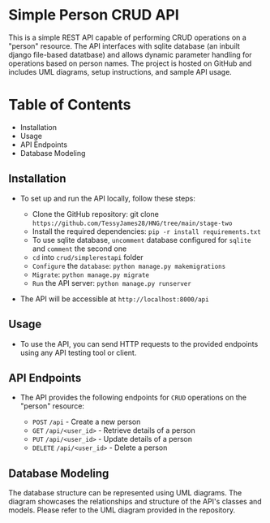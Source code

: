 Simple Person CRUD API
=======================

This is a simple REST API capable of performing CRUD operations on a "person" resource. The API interfaces with sqlite database (an inbuilt django file-based datatbase) and allows dynamic parameter handling for operations based on person names. The project is hosted on GitHub and includes UML diagrams, setup instructions, and sample API usage.

Table of Contents
==================

- Installation
- Usage
- API Endpoints
- Database Modeling


Installation
--------------

* To set up and run the API locally, follow these steps:

    - Clone the GitHub repository: git clone `https://github.com/TessyJames28/HNG/tree/main/stage-two`
    - Install the required dependencies: ``pip -r install requirements.txt``
    - To use sqlite database, ``uncomment`` database configured for ``sqlite`` and ``comment`` the second one
    - ``cd`` into ``crud/simplerestapi`` folder
    - ``Configure`` the ``database``: ``python manage.py makemigrations``
    - ``Migrate``: ``python manage.py migrate``
    - ``Run`` the API server: ``python manage.py runserver``

* The API will be accessible at ``http://localhost:8000/api``


Usage
------

* To use the API, you can send HTTP requests to the provided endpoints using any API testing tool or client.

API Endpoints
-------------
* The API provides the following endpoints for ``CRUD`` operations on the "person" resource:

    - ``POST`` ``/api`` - Create a new person
    - ``GET`` ``/api/<user_id>`` - Retrieve details of a person
    - ``PUT`` ``/api/<user_id>`` - Update details of a person
    - ``DELETE`` ``/api/<user_id>`` - Delete a person


Database Modeling
------------------

The database structure can be represented using UML diagrams. The diagram showcases the relationships and structure of the API's classes and models. Please refer to the UML diagram provided in the repository.